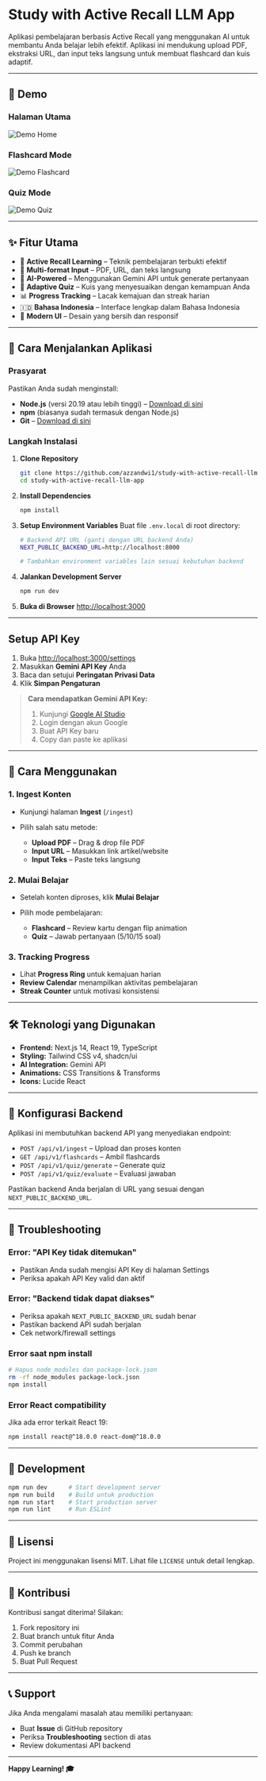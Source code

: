# Study with Active Recall LLM App

Aplikasi pembelajaran berbasis Active Recall yang menggunakan AI untuk membantu Anda belajar lebih efektif. Aplikasi ini mendukung upload PDF, ekstraksi URL, dan input teks langsung untuk membuat flashcard dan kuis adaptif.

---

## 📸 Demo

### Halaman Utama

![Demo Home](docs/demo-home.gif)

### Flashcard Mode

![Demo Flashcard](docs/demo-flashcard.gif)

### Quiz Mode

![Demo Quiz](docs/demo-quiz.gif)


---

## ✨ Fitur Utama

* 🧠 **Active Recall Learning** – Teknik pembelajaran terbukti efektif
* 📄 **Multi-format Input** – PDF, URL, dan teks langsung
* 🤖 **AI-Powered** – Menggunakan Gemini API untuk generate pertanyaan
* 🎯 **Adaptive Quiz** – Kuis yang menyesuaikan dengan kemampuan Anda
* 📊 **Progress Tracking** – Lacak kemajuan dan streak harian
* 🇮🇩 **Bahasa Indonesia** – Interface lengkap dalam Bahasa Indonesia
* 🎨 **Modern UI** – Desain yang bersih dan responsif

---

## 🚀 Cara Menjalankan Aplikasi

### Prasyarat

Pastikan Anda sudah menginstall:

* **Node.js** (versi 20.19 atau lebih tinggi) – [Download di sini](https://nodejs.org/)
* **npm** (biasanya sudah termasuk dengan Node.js)
* **Git** – [Download di sini](https://git-scm.com/)

### Langkah Instalasi

1. **Clone Repository**

   ```sh
   git clone https://github.com/azzandwi1/study-with-active-recall-llm-app.git
   cd study-with-active-recall-llm-app
   ```

2. **Install Dependencies**

   ```sh
   npm install
   ```

3. **Setup Environment Variables**
   Buat file `.env.local` di root directory:

   ```sh
   # Backend API URL (ganti dengan URL backend Anda)
   NEXT_PUBLIC_BACKEND_URL=http://localhost:8000

   # Tambahkan environment variables lain sesuai kebutuhan backend
   ```

4. **Jalankan Development Server**

   ```sh
   npm run dev
   ```

5. **Buka di Browser**
   [http://localhost:3000](http://localhost:3000)

---

## Setup API Key

1. Buka [http://localhost:3000/settings](http://localhost:3000/settings)
2. Masukkan **Gemini API Key** Anda
3. Baca dan setujui **Peringatan Privasi Data**
4. Klik **Simpan Pengaturan**

> **Cara mendapatkan Gemini API Key:**
>
> 1. Kunjungi [Google AI Studio](https://makersuite.google.com/app/apikey)
> 2. Login dengan akun Google
> 3. Buat API Key baru
> 4. Copy dan paste ke aplikasi

---

## 📖 Cara Menggunakan

### 1. Ingest Konten

* Kunjungi halaman **Ingest** (`/ingest`)
* Pilih salah satu metode:

  * **Upload PDF** – Drag & drop file PDF
  * **Input URL** – Masukkan link artikel/website
  * **Input Teks** – Paste teks langsung

### 2. Mulai Belajar

* Setelah konten diproses, klik **Mulai Belajar**
* Pilih mode pembelajaran:

  * **Flashcard** – Review kartu dengan flip animation
  * **Quiz** – Jawab pertanyaan (5/10/15 soal)

### 3. Tracking Progress

* Lihat **Progress Ring** untuk kemajuan harian
* **Review Calendar** menampilkan aktivitas pembelajaran
* **Streak Counter** untuk motivasi konsistensi

---

## 🛠️ Teknologi yang Digunakan

* **Frontend:** Next.js 14, React 19, TypeScript
* **Styling:** Tailwind CSS v4, shadcn/ui
* **AI Integration:** Gemini API
* **Animations:** CSS Transitions & Transforms
* **Icons:** Lucide React

---

## 🔧 Konfigurasi Backend

Aplikasi ini membutuhkan backend API yang menyediakan endpoint:

* `POST /api/v1/ingest` – Upload dan proses konten
* `GET /api/v1/flashcards` – Ambil flashcards
* `POST /api/v1/quiz/generate` – Generate quiz
* `POST /api/v1/quiz/evaluate` – Evaluasi jawaban

Pastikan backend Anda berjalan di URL yang sesuai dengan `NEXT_PUBLIC_BACKEND_URL`.

---

## 🐛 Troubleshooting

### Error: "API Key tidak ditemukan"

* Pastikan Anda sudah mengisi API Key di halaman Settings
* Periksa apakah API Key valid dan aktif

### Error: "Backend tidak dapat diakses"

* Periksa apakah `NEXT_PUBLIC_BACKEND_URL` sudah benar
* Pastikan backend API sudah berjalan
* Cek network/firewall settings

### Error saat npm install

```sh
# Hapus node_modules dan package-lock.json
rm -rf node_modules package-lock.json
npm install
```

### Error React compatibility

Jika ada error terkait React 19:

```sh
npm install react@^18.0.0 react-dom@^18.0.0
```

---

## 📝 Development

```sh
npm run dev      # Start development server
npm run build    # Build untuk production
npm run start    # Start production server
npm run lint     # Run ESLint
```

---

## 📄 Lisensi

Project ini menggunakan lisensi MIT. Lihat file `LICENSE` untuk detail lengkap.

---

## 🤝 Kontribusi

Kontribusi sangat diterima! Silakan:

1. Fork repository ini
2. Buat branch untuk fitur Anda
3. Commit perubahan
4. Push ke branch
5. Buat Pull Request

---

## 📞 Support

Jika Anda mengalami masalah atau memiliki pertanyaan:

* Buat **Issue** di GitHub repository
* Periksa **Troubleshooting** section di atas
* Review dokumentasi API backend

---

**Happy Learning! 🎓**
